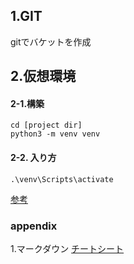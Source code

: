 
## 1.GIT
gitでバケットを作成

## 2.仮想環境

#### 2-1.構築 
```
cd [project dir]
python3 -m venv venv
```

#### 2-2. 入り方
```
.\venv\Scripts\activate 
```

[参考](https://qiita.com/fiftystorm36/items/b2fd47cf32c7694adc2e)

### appendix
1.マークダウン
[チートシート](https://qiita.com/Qiita/items/c686397e4a0f4f11683d)

